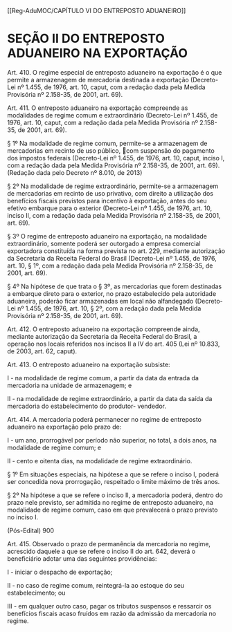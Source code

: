 [[Reg-AduMOC/CAPÍTULO VI DO ENTREPOSTO ADUANEIRO]]

# SEÇÃO II DO ENTREPOSTO ADUANEIRO NA EXPORTAÇÃO

Art. 410. O regime especial de entreposto aduaneiro na
exportação é o que permite a armazenagem de mercadoria
destinada a exportação (Decreto-Lei nº 1.455, de 1976, art.
10, caput, com a redação dada pela Medida Provisória nº
2.158-35, de 2001, art. 69).

Art. 411. O entreposto aduaneiro na exportação
compreende as modalidades de regime comum e
extraordinário (Decreto-Lei nº 1.455, de 1976, art. 10, caput,
com a redação dada pela Medida Provisória nº 2.158-35, de
2001, art. 69).

§ 1º Na modalidade de regime comum, permite-se a
armazenagem de mercadorias em recinto de uso público,
com suspensão do pagamento dos impostos federais
(Decreto-Lei nº 1.455, de 1976, art. 10, caput, inciso I, com a
redação dada pela Medida Provisória nº 2.158-35, de 2001,
art. 69). (Redação dada pelo Decreto nº 8.010, de 2013)

§ 2º Na modalidade de regime extraordinário, permite-se a
armazenagem de mercadorias em recinto de uso privativo,
com direito a utilização dos benefícios fiscais previstos para
incentivo à exportação, antes do seu efetivo embarque para
o exterior (Decreto-Lei nº 1.455, de 1976, art. 10, inciso II,
com a redação dada pela Medida Provisória nº 2.158-35, de
2001, art. 69).

§ 3º O regime de entreposto aduaneiro na exportação, na
modalidade extraordinário, somente poderá ser outorgado
a empresa comercial exportadora constituída na forma
prevista no art. 229, mediante autorização da Secretaria da
Receita Federal do Brasil (Decreto-Lei nº 1.455, de 1976, art.
10, § 1º, com a redação dada pela Medida Provisória nº
2.158-35, de 2001, art. 69).

§ 4º Na hipótese de que trata o § 3º, as mercadorias que
forem destinadas a embarque direto para o exterior, no
prazo estabelecido pela autoridade aduaneira, poderão ficar
armazenadas em local não alfandegado (Decreto-Lei nº
1.455, de 1976, art. 10, § 2º, com a redação dada pela
Medida Provisória nº 2.158-35, de 2001, art. 69).

Art. 412. O entreposto aduaneiro na exportação
compreende ainda, mediante autorização da Secretaria da
Receita Federal do Brasil, a operação nos locais referidos nos
incisos II a IV do art. 405 (Lei nº 10.833, de 2003, art. 62,
caput).

Art. 413. O entreposto aduaneiro na exportação subsiste:

I - na modalidade de regime comum, a partir da data da
entrada da mercadoria na unidade de armazenagem; e

II - na modalidade de regime extraordinário, a partir da data
da saída da mercadoria do estabelecimento do produtor-
vendedor.

Art. 414. A mercadoria poderá permanecer no regime de
entreposto aduaneiro na exportação pelo prazo de:

I - um ano, prorrogável por período não superior, no total, a
dois anos, na modalidade de regime comum; e

II - cento e oitenta dias, na modalidade de regime
extraordinário.

§ 1º Em situações especiais, na hipótese a que se refere o
inciso I, poderá ser concedida nova prorrogação, respeitado
o limite máximo de três anos.

§ 2º Na hipótese a que se refere o inciso II, a mercadoria
poderá, dentro do prazo nele previsto, ser admitida no
regime de entreposto aduaneiro, na modalidade de regime
comum, caso em que prevalecerá o prazo previsto no inciso
I.

(Pós-Edital)    900

Art. 415. Observado o prazo de permanência da mercadoria
no regime, acrescido daquele a que se refere o inciso II do
art. 642, deverá o beneficiário adotar uma das seguintes
providências:

I - iniciar o despacho de exportação;

II - no caso de regime comum, reintegrá-la ao estoque do seu
estabelecimento; ou

III - em qualquer outro caso, pagar os tributos suspensos e
ressarcir os benefícios fiscais acaso fruídos em razão da
admissão da mercadoria no regime.